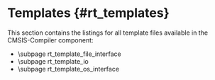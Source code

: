 # Templates {#rt_templates}

This section contains the listings for all template files available in the CMSIS-Compiler component:

 - \subpage rt_template_file_interface
 - \subpage rt_template_io
 - \subpage rt_template_os_interface
